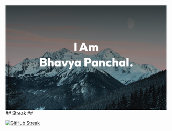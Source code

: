  <img align="right" alt="Coding" width="1400" src="https://github.com/panchalbhavya2210/readme/blob/main/WhatsApp%20Image%202023-05-30%20at%2018.25.26.jpeg">
 ##
 Streak
 ## 
 
[![GitHub Streak](https://github-readme-streak-stats.herokuapp.com?user=panchalbhavya2210&theme=dark&border_radius=5&exclude_days=Sun&card_width=1400&background=000000)](https://git.io/streak-stats)
